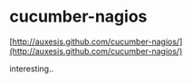 <!--
id: 209686959
link: http://tumblr.atmos.org/post/209686959/cucumber-nagios
slug: cucumber-nagios
date: Sat Oct 10 2009 18:26:36 GMT-0700 (PDT)
publish: 2009-10-010
tags: 
title: cucumber-nagios
-->


cucumber-nagios
===============

[http://auxesis.github.com/cucumber-nagios/](http://auxesis.github.com/cucumber-nagios/)

interesting..

